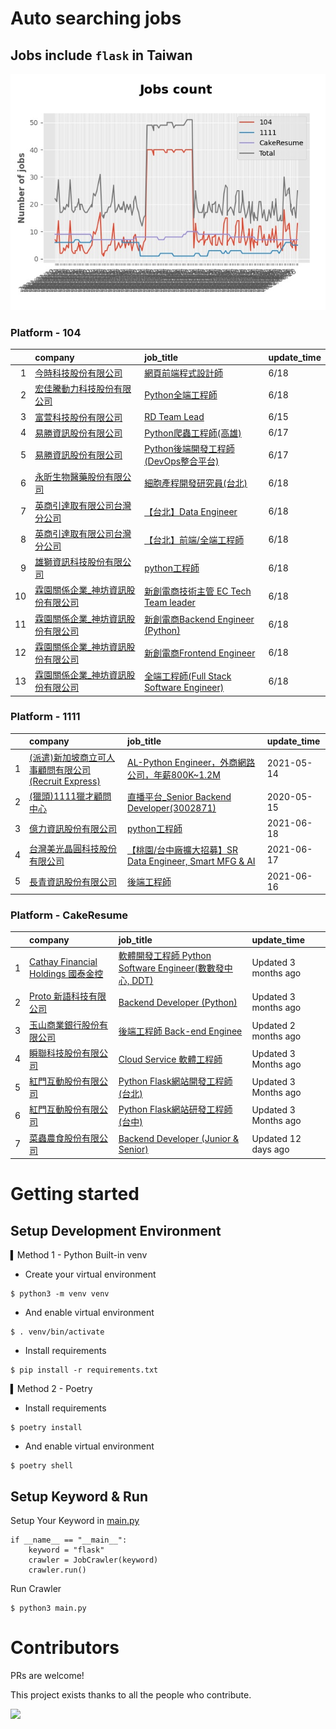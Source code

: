 # Auto searching jobs

## Jobs include `flask` in Taiwan 

 ![image](./doc/plot_img.jpg)


### Platform - 104


|    | company                                                                            | job_title                                                                                      | update_time   |
|---:|:-----------------------------------------------------------------------------------|:-----------------------------------------------------------------------------------------------|:--------------|
|  1 | [今時科技股份有限公司](https://www.104.com.tw/company/1a2x6bl2u4?jobsource=2018indexpoc)     | [網頁前端程式設計師](https://www.104.com.tw/job/79aqn?jobsource=2018indexpoc)                           | 6/18          |
|  2 | [宏佳騰動力科技股份有限公司](https://www.104.com.tw/company/111bwt14?jobsource=2018indexpoc)    | [Python全端工程師](https://www.104.com.tw/job/6s9aa?jobsource=2018indexpoc)                         | 6/18          |
|  3 | [富萱科技股份有限公司](https://www.104.com.tw/company/1a2x6bkf9i?jobsource=2018indexpoc)     | [RD Team Lead](https://www.104.com.tw/job/771a6?jobsource=2018indexpoc)                        | 6/15          |
|  4 | [易勝資訊股份有限公司](https://www.104.com.tw/company/1a2x6bj8og?jobsource=2018indexpoc)     | [Python爬蟲工程師(高雄)](https://www.104.com.tw/job/7aydm?jobsource=2018indexpoc)                     | 6/17          |
|  5 | [易勝資訊股份有限公司](https://www.104.com.tw/company/1a2x6bj8og?jobsource=2018indexpoc)     | [Python後端開發工程師(DevOps整合平台)](https://www.104.com.tw/job/7asvo?jobsource=2018indexpoc)           | 6/17          |
|  6 | [永昕生物醫藥股份有限公司](https://www.104.com.tw/company/5xfw7xk?jobsource=2018indexpoc)      | [細胞產程開發研究員(台北)](https://www.104.com.tw/job/6ujnv?jobsource=2018indexpoc)                       | 6/18          |
|  7 | [英商引達取有限公司台灣分公司](https://www.104.com.tw/company/1a2x6bkz0n?jobsource=2018indexpoc) | [【台北】Data Engineer](https://www.104.com.tw/job/6pki0?jobsource=2018indexpoc)                   | 6/18          |
|  8 | [英商引達取有限公司台灣分公司](https://www.104.com.tw/company/1a2x6bkz0n?jobsource=2018indexpoc) | [【台北】前端/全端工程師](https://www.104.com.tw/job/6pki1?jobsource=2018indexpoc)                        | 6/18          |
|  9 | [雄獅資訊科技股份有限公司](https://www.104.com.tw/company/13kq7dpk?jobsource=2018indexpoc)     | [python工程師](https://www.104.com.tw/job/71rxc?jobsource=2018indexpoc)                           | 6/18          |
| 10 | [霖園關係企業_神坊資訊股份有限公司](https://www.104.com.tw/company/wdapdfc?jobsource=2018indexpoc) | [新創電商技術主管 EC Tech Team leader](https://www.104.com.tw/job/7aelb?jobsource=2018indexpoc)        | 6/18          |
| 11 | [霖園關係企業_神坊資訊股份有限公司](https://www.104.com.tw/company/wdapdfc?jobsource=2018indexpoc) | [新創電商Backend Engineer (Python)](https://www.104.com.tw/job/7aenr?jobsource=2018indexpoc)       | 6/18          |
| 12 | [霖園關係企業_神坊資訊股份有限公司](https://www.104.com.tw/company/wdapdfc?jobsource=2018indexpoc) | [新創電商Frontend Engineer](https://www.104.com.tw/job/7aen9?jobsource=2018indexpoc)               | 6/18          |
| 13 | [霖園關係企業_神坊資訊股份有限公司](https://www.104.com.tw/company/wdapdfc?jobsource=2018indexpoc) | [全端工程師(Full Stack Software Engineer)](https://www.104.com.tw/job/6xa1a?jobsource=2018indexpoc) | 6/18          |

### Platform - 1111


|    | company                                                                      | job_title                                                                             | update_time   |
|---:|:-----------------------------------------------------------------------------|:--------------------------------------------------------------------------------------|:--------------|
|  1 | [(派遣)新加坡商立可人事顧問有限公司(Recruit Express)](https://www.1111.com.tw/corp/9992537/) | [AL-Python Engineer，外商網路公司，年薪800K~1.2M](https://www.1111.com.tw/job/91212698/)        | 2021-05-14    |
|  2 | [(獵頭)1111獵才顧問中心](https://www.1111.com.tw/corp/69647966/)                     | [直播平台_Senior Backend Developer(3002871)](https://www.1111.com.tw/job/85960420/)       | 2020-05-15    |
|  3 | [億力資訊股份有限公司](https://www.1111.com.tw/corp/54937860/)                         | [python工程師](https://www.1111.com.tw/job/97374762/)                                    | 2021-06-18    |
|  4 | [台灣美光晶圓科技股份有限公司](https://www.1111.com.tw/corp/9622349/)                      | [【桃園/台中廠擴大招募】SR Data Engineer, Smart MFG & AI](https://www.1111.com.tw/job/97430508/) | 2021-06-17    |
|  5 | [長青資訊股份有限公司](https://www.1111.com.tw/corp/71694811/)                         | [後端工程師](https://www.1111.com.tw/job/85012186/)                                        | 2021-06-16    |

### Platform - CakeResume


|    | company                                                                               | job_title                                                                                                                           | update_time          |
|---:|:--------------------------------------------------------------------------------------|:------------------------------------------------------------------------------------------------------------------------------------|:---------------------|
|  1 | [Cathay Financial Holdings 國泰金控](https://www.cakeresume.com/companies/cathayholdings) | [軟體開發工程師 Python Software Engineer(數數發中心, DDT)](https://www.cakeresume.com/companies/cathayholdings/jobs/f5c69a)                     | Updated 3 months ago |
|  2 | [Proto 新語科技有限公司](https://www.cakeresume.com/companies/proto-cx)                       | [Backend Developer (Python)](https://www.cakeresume.com/companies/proto-cx/jobs/backend-developer-python)                           | Updated 3 months ago |
|  3 | [玉山商業銀行股份有限公司](https://www.cakeresume.com/companies/esunbank)                         | [後端工程師 Back-end Enginee](https://www.cakeresume.com/companies/esunbank/jobs/back-end-enginee)                                       | Updated 2 months ago |
|  4 | [瞬聯科技股份有限公司](https://www.cakeresume.com/companies/cienet)                             | [Cloud Service 軟體工程師](https://www.cakeresume.com/companies/cienet/jobs/cloud-service-software-engineer)                             | Updated 3 Months ago |
|  5 | [紅門互動股份有限公司](https://www.cakeresume.com/companies/eagleeye-5332f1)                    | [Python Flask網站開發工程師(台北)](https://www.cakeresume.com/companies/eagleeye-5332f1/jobs/python-flask-web-development-engineer-taipei)   | Updated 3 Months ago |
|  6 | [紅門互動股份有限公司](https://www.cakeresume.com/companies/eagleeye-5332f1)                    | [Python Flask網站研發工程師(台中)](https://www.cakeresume.com/companies/eagleeye-5332f1/jobs/python-flask-website-r-amp-d-engineer-taichung) | Updated 3 Months ago |
|  7 | [菜蟲農食股份有限公司](https://www.cakeresume.com/companies/tsaitung)                           | [Backend Developer (Junior & Senior)](https://www.cakeresume.com/companies/tsaitung/jobs/backend-developer-junior-senior)           | Updated 12 days ago  |



# Getting started
## Setup Development Environment
▍Method 1 - Python Built-in venv

- Create your virtual environment
```
$ python3 -m venv venv
```
- And enable virtual environment
```
$ . venv/bin/activate
```
- Install requirements
```
$ pip install -r requirements.txt 
```

▍Method 2 - Poetry
- Install requirements
```
$ poetry install
```
- And enable virtual environment
```
$ poetry shell
```

## Setup Keyword & Run

Setup Your Keyword in [main.py](./main.py#L88)
```
if __name__ == "__main__":
    keyword = "flask"
    crawler = JobCrawler(keyword)
    crawler.run()
```

Run Crawler
```
$ python3 main.py
```

# Contributors
PRs are welcome!

This project exists thanks to all the people who contribute.

<a href="https://github.com/hsuanchi/auto-search-flask-job/graphs/contributors">
  <img src="https://contrib.rocks/image?repo=hsuanchi/auto-search-flask-job"/>
</a>
